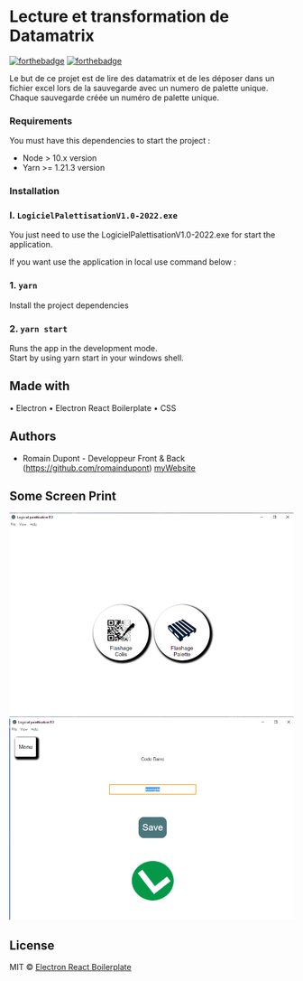 # Lecture et transformation de Datamatrix

[![forthebadge](https://forthebadge.com/images/badges/built-by-developers.svg)](https://forthebadge.com)
[![forthebadge](https://forthebadge.com/images/badges/made-with-javascript.svg)](https://forthebadge.com)

Le but de ce projet est de lire des datamatrix et de les déposer dans un fichier excel lors de la sauvegarde avec un numero de palette unique. Chaque sauvegarde créée un numéro de palette unique.

### Requirements

You must have this dependencies to start the project : 

- Node > 10.x version
- Yarn >= 1.21.3 version

### Installation

### I. `LogicielPalettisationV1.0-2022.exe`
You just need to use the LogicielPalettisationV1.0-2022.exe for start the application.

If you want use the application in local use command below :

### 1. `yarn`
Install the project dependencies

### 2. `yarn start`

Runs the app in the development mode.\
Start by using yarn start in your windows shell.

## Made with

• Electron
• Electron React Boilerplate
• CSS

## Authors

* Romain Dupont - Developpeur Front & Back (https://github.com/romaindupont) [myWebsite](https://www.romaindupont.me/)

## Some Screen Print
![visuel](https://github.com/romaindupont/ProjetMagasinDatamatrix/blob/master/assets/start.png)
![visuel](https://github.com/romaindupont/ProjetMagasinDatamatrix/blob/master/assets/PalettMode.png)

## License

MIT © [Electron React Boilerplate](https://github.com/electron-react-boilerplate)
